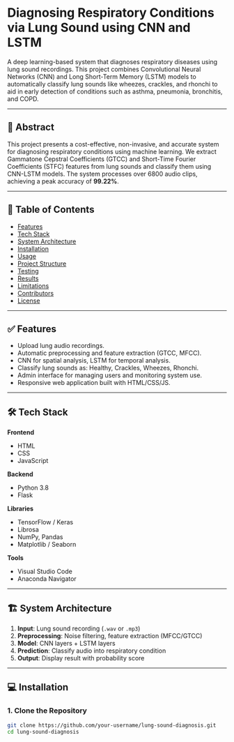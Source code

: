# Diagnosing Respiratory Conditions via Lung Sound using CNN and LSTM

A deep learning-based system that diagnoses respiratory diseases using lung sound recordings. This project combines Convolutional Neural Networks (CNN) and Long Short-Term Memory (LSTM) models to automatically classify lung sounds like wheezes, crackles, and rhonchi to aid in early detection of conditions such as asthma, pneumonia, bronchitis, and COPD.

---

## 🧠 Abstract

This project presents a cost-effective, non-invasive, and accurate system for diagnosing respiratory conditions using machine learning. We extract Gammatone Cepstral Coefficients (GTCC) and Short-Time Fourier Coefficients (STFC) features from lung sounds and classify them using CNN-LSTM models. The system processes over 6800 audio clips, achieving a peak accuracy of **99.22%**.

---

## 📌 Table of Contents

- [Features](#-features)
- [Tech Stack](#-tech-stack)
- [System Architecture](#-system-architecture)
- [Installation](#-installation)
- [Usage](#-usage)
- [Project Structure](#-project-structure)
- [Testing](#-testing)
- [Results](#-results)
- [Limitations](#-limitations)
- [Contributors](#-contributors)
- [License](#-license)

---

## ✅ Features

- Upload lung audio recordings.
- Automatic preprocessing and feature extraction (GTCC, MFCC).
- CNN for spatial analysis, LSTM for temporal analysis.
- Classify lung sounds as: Healthy, Crackles, Wheezes, Rhonchi.
- Admin interface for managing users and monitoring system use.
- Responsive web application built with HTML/CSS/JS.

---

## 🛠 Tech Stack

**Frontend**
- HTML
- CSS
- JavaScript

**Backend**
- Python 3.8
- Flask

**Libraries**
- TensorFlow / Keras
- Librosa
- NumPy, Pandas
- Matplotlib / Seaborn

**Tools**
- Visual Studio Code
- Anaconda Navigator

---

## 🏗️ System Architecture

1. **Input**: Lung sound recording (`.wav` or `.mp3`)
2. **Preprocessing**: Noise filtering, feature extraction (MFCC/GTCC)
3. **Model**: CNN layers + LSTM layers
4. **Prediction**: Classify audio into respiratory condition
5. **Output**: Display result with probability score

---

## 💻 Installation

### 1. Clone the Repository
```bash
git clone https://github.com/your-username/lung-sound-diagnosis.git
cd lung-sound-diagnosis
